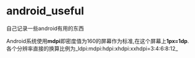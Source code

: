 # android_useful
自己记录一些android有用的东西

Android系统使用**mdpi**即密度值为160的屏幕作为标准,在这个屏幕上**1px=1dp**.  
各个分辨率直接的换算比例为_ldpi:mdpi:hdpi:xhdpi:xxhdpi=3:4:6:8:12_
